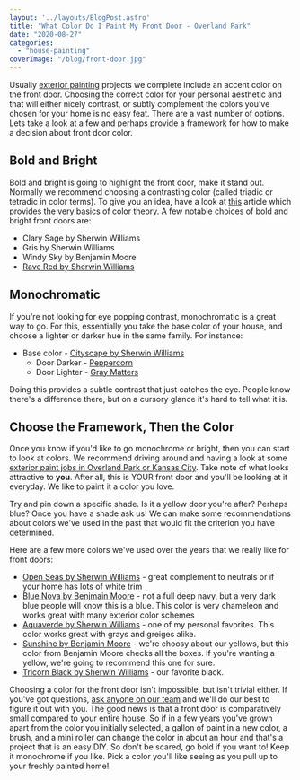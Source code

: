 ```yaml
---
layout: '../layouts/BlogPost.astro'
title: "What Color Do I Paint My Front Door - Overland Park"
date: "2020-08-27"
categories: 
  - "house-painting"
coverImage: "/blog/front-door.jpg"
---
```


Usually [exterior painting](https://greatplainspaintingkc.com/home-exterior-need-painted-kansas-city/) projects we complete include an accent color on the front door. Choosing the correct color for your personal aesthetic and that will either nicely contrast, or subtly complement the colors you've chosen for your home is no easy feat. There are a vast number of options. Lets take a look at a few and perhaps provide a framework for how to make a decision about front door color.

## Bold and Bright

Bold and bright is going to highlight the front door, make it stand out. Normally we recommend choosing a contrasting color (called triadic or tetradic in color terms). To give you an idea, have a look at [this](https://www.canva.com/colors/color-wheel/) article which provides the very basics of color theory. A few notable choices of bold and bright front doors are:

- Clary Sage by Sherwin Williams
- Gris by Sherwin Williams
- Windy Sky by Benjamin Moore
- [Rave Red by Sherwin Williams](https://www.sherwin-williams.com/painting-contractors/products/SW6608-rave-red)

## Monochromatic

If you're not looking for eye popping contrast, monochromatic is a great way to go. For this, essentially you take the base color of your house, and choose a lighter or darker hue in the same family. For instance:

- Base color - [Cityscape by Sherwin Williams](https://www.sherwin-williams.com/painting-contractors/color/find-and-explore-colors/paint-colors-by-family/SW7067-cityscape)
    - Door Darker - [Peppercorn](https://www.sherwin-williams.com/painting-contractors/color/find-and-explore-colors/paint-colors-by-family/SW7674-peppercorn)
    - Door Lighter - [Gray Matters](https://www.sherwin-williams.com/painting-contractors/color/find-and-explore-colors/paint-colors-by-family/SW7066-graymatters)

Doing this provides a subtle contrast that just catches the eye. People know there's a difference there, but on a cursory glance it's hard to tell what it is.

## Choose the Framework, Then the Color

Once you know if you'd like to go monochrome or bright, then you can start to look at colors. We recommend driving around and having a look at some [exterior paint jobs in Overland Park or Kansas City](https://greatplainspaintingkc.com/exterior-painting-kansas-city/). Take note of what looks attractive to **you**. After all, this is YOUR front door and you'll be looking at it everyday. We like to paint it a color you love.

Try and pin down a specific shade. Is it a yellow door you're after? Perhaps blue? Once you have a shade ask us! We can make some recommendations about colors we've used in the past that would fit the criterion you have determined.

Here are a few more colors we've used over the years that we really like for front doors:

- [Open Seas by Sherwin Williams](https://www.sherwin-williams.com/homeowners/color/find-and-explore-colors/paint-colors-by-family/SW6500-open-seas) - great complement to neutrals or if your home has lots of white trim
- [Blue Nova by Benjmain Moore](https://www.google.com/search?q=blue+nova+benjamin+moore&oq=blue+nova+ben&aqs=chrome.0.0j69i57j0.2034j0j4&sourceid=chrome&ie=UTF-8) - not a full deep navy, but a very dark blue people will know this is a blue. This color is very chameleon and works great with many exterior color schemes
- [Aquaverde by Sherwin Williams](https://www.sherwin-williams.com/homeowners/color/find-and-explore-colors/paint-colors-by-family/SW9051-aquaverde) - one of my personal favorites. This color works great with grays and greiges alike.
- [Sunshine by Benjamin Moore](https://www.benjaminmoore.com/en-us/color-overview/find-your-color/color/2021-30/sunshine?color=2021-30) - we're choosy about our yellows, but this color from Benjamin Moore checks all the boxes. If you're wanting a yellow, we're going to recommend this one for sure.
- [Tricorn Black by Sherwin Williams](https://www.sherwin-williams.com/homeowners/products/SW6258-tricorn-black) - our favorite black.

Choosing a color for the front door isn't impossible, but isn't trivial either. If you've got questions, [ask anyone on our team](https://greatplainspaintingkc.com/contact/) and we'll do our best to figure it out with you. The good news is that a front door is comparatively small compared to your entire house. So if in a few years you've grown apart from the color you initially selected, a gallon of paint in a new color, a brush, and a mini roller can change the color in about an hour and that's a project that is an easy DIY. So don't be scared, go bold if you want to! Keep it monochrome if you like. Pick a color you'll like seeing as you pull up to your freshly painted home!
